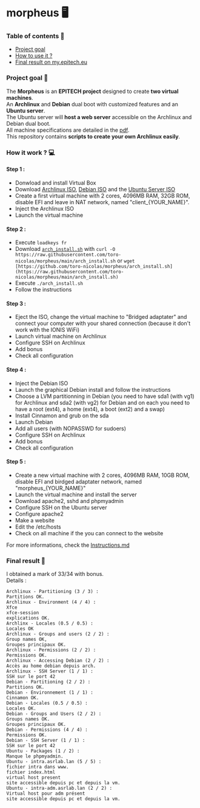 # morpheus 🖥️

### Table of contents 📑
- [Project goal](https://github.com/toro-nicolas/my_sokoban#project-goal-)
- [How to use it ?](https://github.com/toro-nicolas/my_sokoban#how-it-work--)
- [Final result on my.epitech.eu](https://github.com/toro-nicolas/my_sokoban#final-result-)

### Project goal 🎯
The **Morpheus** is an **EPITECH project** designed to create **two virtual machines**.    
An **Archlinux** and **Debian** dual boot with customized features and an **Ubuntu server**.    
The Ubuntu server will **host a web server** accessible on the Archlinux and Debian dual boot.    
All machine specifications are detailed in the [pdf](https://github.com/toro-nicolas/morpheus/blob/main/B-NSA-100_morpheus.pdf).    
This repository contains **scripts to create your own Archlinux easily**.    

### How it work ? 💻
#### Step 1 :
- Donwload and install Virtual Box    
- Download [Archlinux ISO](http://mir.archlinux.fr/iso/latest/archlinux-x86_64.iso), [Debian ISO](https://cdimage.debian.org/debian-cd/current/amd64/iso-cd/debian-12.4.0-amd64-netinst.iso) and the [Ubuntu Server ISO](https://ubuntu.com/download/server)    
- Create a first virtual machine with 2 cores, 4096MB RAM, 32GB ROM, disable EFI and leave in NAT network, named "client_{YOUR_NAME}".    
- Inject the Archlinux ISO    
- Launch the virtual machine    

#### Step 2 :
- Execute `loadkeys fr`    
- Download [`arch_install.sh`](https://github.com/toro-nicolas/morpheus/blob/main/arch_install.sh) with `curl -O https://raw.githubusercontent.com/toro-nicolas/morpheus/main/arch_install.sh` or `wget [https://github.com/toro-nicolas/morpheus/arch_install.sh](https://raw.githubusercontent.com/toro-nicolas/morpheus/main/arch_install.sh)`    
- Execute `./arch_install.sh`    
- Follow the instructions    

#### Step 3 :
- Eject the ISO, change the virtual machine to "Bridged adaptater" and connect your computer with your shared connection (because it don't work with the IONIS WiFi)    
- Launch virtual machine on Archlinux    
- Configure SSH on Archlinux    
- Add bonus    
- Check all configuration    

#### Step 4 :
- Inject the Debian ISO    
- Launch the graphical Debian install and follow the instructions    
- Choose a LVM partitionning in Debian (you need to have sda1 (with vg1) for Archlinux and sda2 (with vg2) for Debian and on each you need to have a root (ext4), a home (ext4), a boot (ext2) and a swap)    
- Install Cinnamon and grub on the sda    
- Launch Debian    
- Add all users (with NOPASSWD for sudoers)    
- Configure SSH on Archlinux    
- Add bonus    
- Check all configuration    

#### Step 5 :
- Create a new virtual machine with 2 cores, 4096MB RAM, 10GB ROM, disable EFI and birdged adaptater network, named "morpheus_{YOUR_NAME}"    
- Launch the virtual machine and install the server    
- Download apache2, sshd and phpmyadmin    
- Configure SSH on the Ubuntu server    
- Configure apache2    
- Make a website    
- Edit the /etc/hosts    
- Check on all machine if the you can connect to the website    
    
For more informations, check the [Instructions.md](https://github.com/toro-nicolas/morpheus/blob/main/instructions.md)    


### Final result 🚩
I obtained a mark of 33/34 with bonus.    
Details :
```
Archlinux - Partitioning (3 / 3) :
Partitions OK.
Archlinux - Environment (4 / 4) :
Xfce
xfce-session
explications OK. 
Archlinx - Locales (0.5 / 0.5) :
Locales OK
Archlinux - Groups and users (2 / 2) :
Group names OK,
Groupes principaux OK.
Archlinux - Permissions (2 / 2) :
Permissions OK.
Archlinux - Accessing Debian (2 / 2) :
Accès au home debian depuis arch.
Archlinux - SSH Server (1 / 1) :
SSH sur le port 42
Debian - Partitioning (2 / 2) :
Partitions OK.
Debian - Environnement (1 / 1) :
Cinnamon OK.
Debian - Locales (0.5 / 0.5) :
Locales OK.
Debian - Groups and Users (2 / 2) :
Groups names OK.
Groupes principaux OK.
Debian - Permissions (4 / 4) :
Permissions OK.
Debian - SSH Server (1 / 1) :
SSH sur le port 42
Ubuntu - Packages (1 / 2) :
Manque le phpmyadmin.
Ubuntu - intra.asrlab.lan (5 / 5) :
fichier intra dans www.
fichier index.html
virtual host present
site accessible depuis pc et depuis la vm.
Ubuntu - intra-adm.asrlab.lan (2 / 2) :
Virtual host pour adm présent
site accessible depuis pc et depuis la vm.
```
